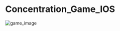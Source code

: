 # Concentration_Game_IOS
![game_image](https://user-images.githubusercontent.com/56959832/82128439-27268f00-97b3-11ea-882d-4b07aa435945.png)
